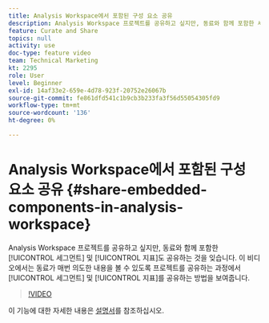 ```yaml
---
title: Analysis Workspace에서 포함된 구성 요소 공유
description: Analysis Workspace 프로젝트를 공유하고 싶지만, 동료와 함께 포함한 세그먼트 및 지표를 공유하는 것도 잊습니다. 이 비디오에서는 이제 프로젝트를 공유하는 과정에서 세그먼트 및 지표를 공유하여 동료가 항상 의도한 내용을 볼 수 있도록 하는 방법을 보여줍니다.
feature: Curate and Share
topics: null
activity: use
doc-type: feature video
team: Technical Marketing
kt: 2295
role: User
level: Beginner
exl-id: 14af33e2-659e-4d78-923f-20752e26067b
source-git-commit: fe861dfd541c1b9cb3b233fa3f56d55054305fd9
workflow-type: tm+mt
source-wordcount: '136'
ht-degree: 0%

---
```


# Analysis Workspace에서 포함된 구성 요소 공유 {#share-embedded-components-in-analysis-workspace}

Analysis Workspace 프로젝트를 공유하고 싶지만, 동료와 함께 포함한 [!UICONTROL 세그먼트] 및 [!UICONTROL 지표]도 공유하는 것을 잊습니다. 이 비디오에서는 동료가 매번 의도한 내용을 볼 수 있도록 프로젝트를 공유하는 과정에서 [!UICONTROL 세그먼트] 및 [!UICONTROL 지표]를 공유하는 방법을 보여줍니다.

>[!VIDEO](https://video.tv.adobe.com/v/24713/?quality=12)

이 기능에 대한 자세한 내용은 [설명서](https://experienceleague.adobe.com/docs/analytics/analyze/analysis-workspace/curate-share/curate.html?lang=en)를 참조하십시오.
